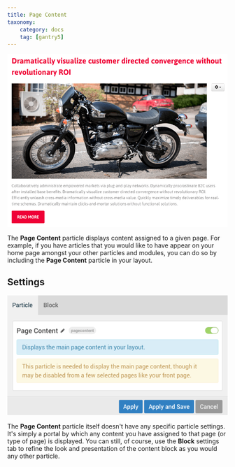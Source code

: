 ```yaml
---
title: Page Content
taxonomy:
    category: docs
    tag: [gantry5]
---
```


![Page Content](page_content_1.png?classes=shadow,border)

The **Page Content** particle displays content assigned to a given page. For example, if you have articles that you would like to have appear on your home page amongst your other particles and modules, you can do so by including the **Page Content** particle in your layout.

Settings
-----

![Page Content](page_content_2.png?classes=shadow,border)

The **Page Content** particle itself doesn't have any specific particle settings. It's simply a portal by which any content you have assigned to that page (or type of page) is displayed. You can still, of course, use the **Block** settings tab to refine the look and presentation of the content block as you would any other particle.
